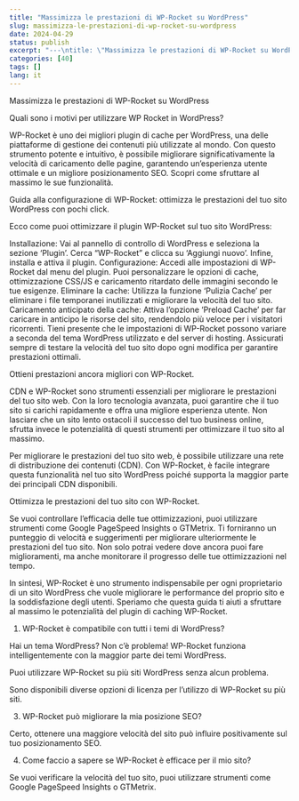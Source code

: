 ```yaml
---
title: "Massimizza le prestazioni di WP-Rocket su WordPress"
slug: massimizza-le-prestazioni-di-wp-rocket-su-wordpress
date: 2024-04-29
status: publish
excerpt: "---\ntitle: \"Massimizza le prestazioni di WP-Rocket su WordPress\"\nslug: massimizza-le-prestazioni-di-wp-rocket-su-wordpress\ndate: 2024-04-29\nstatus: publish\nexce"
categories: [40]
tags: []
lang: it
---
```


Massimizza le prestazioni di WP-Rocket su WordPress


Quali sono i motivi per utilizzare WP Rocket in WordPress?


WP-Rocket è uno dei migliori plugin di cache per WordPress, una delle piattaforme di gestione dei contenuti più utilizzate al mondo. Con questo strumento potente e intuitivo, è possibile migliorare significativamente la velocità di caricamento delle pagine, garantendo un&#8217;esperienza utente ottimale e un migliore posizionamento SEO. Scopri come sfruttare al massimo le sue funzionalità.


Guida alla configurazione di WP-Rocket: ottimizza le prestazioni del tuo sito WordPress con pochi click.


Ecco come puoi ottimizzare il plugin WP-Rocket sul tuo sito WordPress:


Installazione: Vai al pannello di controllo di WordPress e seleziona la sezione &#8216;Plugin&#8217;. Cerca &#8220;WP-Rocket&#8221; e clicca su &#8216;Aggiungi nuovo&#8217;. Infine, installa e attiva il plugin. Configurazione: Accedi alle impostazioni di WP-Rocket dal menu del plugin. Puoi personalizzare le opzioni di cache, ottimizzazione CSS/JS e caricamento ritardato delle immagini secondo le tue esigenze. Eliminare la cache: Utilizza la funzione &#8216;Pulizia Cache&#8217; per eliminare i file temporanei inutilizzati e migliorare la velocità del tuo sito. Caricamento anticipato della cache: Attiva l&#8217;opzione &#8216;Preload Cache&#8217; per far caricare in anticipo le risorse del sito, rendendolo più veloce per i visitatori ricorrenti. Tieni presente che le impostazioni di WP-Rocket possono variare a seconda del tema WordPress utilizzato e del server di hosting. Assicurati sempre di testare la velocità del tuo sito dopo ogni modifica per garantire prestazioni ottimali.


Ottieni prestazioni ancora migliori con WP-Rocket.


CDN e WP-Rocket sono strumenti essenziali per migliorare le prestazioni del tuo sito web. Con la loro tecnologia avanzata, puoi garantire che il tuo sito si carichi rapidamente e offra una migliore esperienza utente. Non lasciare che un sito lento ostacoli il successo del tuo business online, sfrutta invece le potenzialità di questi strumenti per ottimizzare il tuo sito al massimo.


Per migliorare le prestazioni del tuo sito web, è possibile utilizzare una rete di distribuzione dei contenuti (CDN). Con WP-Rocket, è facile integrare questa funzionalità nel tuo sito WordPress poiché supporta la maggior parte dei principali CDN disponibili.


Ottimizza le prestazioni del tuo sito con WP-Rocket.


Se vuoi controllare l&#8217;efficacia delle tue ottimizzazioni, puoi utilizzare strumenti come Google PageSpeed Insights o GTMetrix. Ti forniranno un punteggio di velocità e suggerimenti per migliorare ulteriormente le prestazioni del tuo sito. Non solo potrai vedere dove ancora puoi fare miglioramenti, ma anche monitorare il progresso delle tue ottimizzazioni nel tempo.


In sintesi, WP-Rocket è uno strumento indispensabile per ogni proprietario di un sito WordPress che vuole migliorare le performance del proprio sito e la soddisfazione degli utenti. Speriamo che questa guida ti aiuti a sfruttare al massimo le potenzialità del plugin di caching WP-Rocket.


1. WP-Rocket è compatibile con tutti i temi di WordPress?


Hai un tema WordPress? Non c&#8217;è problema! WP-Rocket funziona intelligentemente con la maggior parte dei temi WordPress.


Puoi utilizzare WP-Rocket su più siti WordPress senza alcun problema.


Sono disponibili diverse opzioni di licenza per l&#8217;utilizzo di WP-Rocket su più siti.


3. WP-Rocket può migliorare la mia posizione SEO?


Certo, ottenere una maggiore velocità del sito può influire positivamente sul tuo posizionamento SEO.


4. Come faccio a sapere se WP-Rocket è efficace per il mio sito?


Se vuoi verificare la velocità del tuo sito, puoi utilizzare strumenti come Google PageSpeed Insights o GTMetrix.


